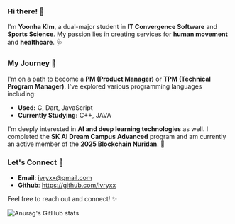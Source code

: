 ### Hi there! 👋

I'm **Yoonha KIm**, a dual-major student in **IT Convergence Software** and **Sports Science**. My passion lies in creating services for **human movement** and **healthcare**. 🩺

### My Journey 🚀

I'm on a path to become a **PM (Product Manager)** or **TPM (Technical Program Manager)**. I've explored various programming languages including:

- **Used:** C, Dart, JavaScript
- **Currently Studying:** C++, JAVA

I'm deeply interested in **AI and deep learning technologies** as well. I completed the **SK AI Dream Campus Advanced** program and am currently an active member of the **2025 Blockchain Nuridan**. 🤖

### Let's Connect 🤝

- **Email**: ivryxx@gmail.com
- **Github**: https://github.com/ivryxx

Feel free to reach out and connect! ✨
<!--
**ivryxx/ivryxx** is a ✨ _special_ ✨ repository because its `README.md` (this file) appears on your GitHub profile.

Here are some ideas to get you started:

- 🔭 I’m currently working on ...
- 🌱 I’m currently learning ...
- 👯 I’m looking to collaborate on ...
- 🤔 I’m looking for help with ...
- 💬 Ask me about ...
- 📫 How to reach me: ...
- 😄 Pronouns: ...
- ⚡ Fun fact: ...
-->
![Anurag's GitHub stats](https://github-readme-stats.vercel.app/api?username=ivryxx&show_icons=true&theme=radical)
